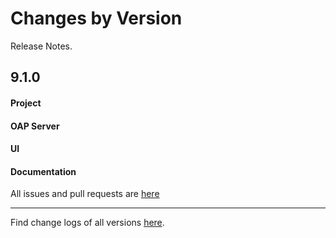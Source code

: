 Changes by Version
==================
Release Notes.

9.1.0
------------------

#### Project


#### OAP Server


#### UI


#### Documentation


All issues and pull requests are [here](https://github.com/apache/skywalking/milestone/128?closed=1)

------------------
Find change logs of all versions [here](changes).
